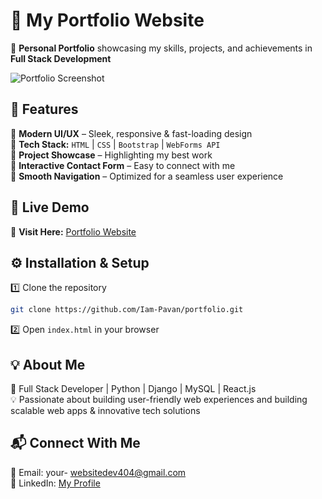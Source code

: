 # **🌟 My Portfolio Website**  

🚀 **Personal Portfolio** showcasing my skills, projects, and achievements in **Full Stack Development**  

![Portfolio Screenshot](https://your-image-link.com)

## **📌 Features**  
🔹 **Modern UI/UX** – Sleek, responsive & fast-loading design  
🔹 **Tech Stack:** `HTML` | `CSS` | `Bootstrap` | `WebForms API`  
🔹 **Project Showcase** – Highlighting my best work  
🔹 **Interactive Contact Form** – Easy to connect with me  
🔹 **Smooth Navigation** – Optimized for a seamless user experience  

## **🔗 Live Demo**  
🎯 **Visit Here:**  [Portfolio Website](https://pavanpw.netlify.app/) 


## **⚙️ Installation & Setup**  
1️⃣ Clone the repository  
```bash
git clone https://github.com/Iam-Pavan/portfolio.git
```
2️⃣ Open `index.html` in your browser  

## **💡 About Me**  
🚀 Full Stack Developer | Python | Django | MySQL | React.js <br>
💡 Passionate about building user-friendly web experiences and building scalable web apps & innovative tech solutions


## **📬 Connect With Me**  
📧 Email: your- websitedev404@gmail.com  
🔗 LinkedIn: [My Profile](https://www.linkedin.com/in/elitepavan/) 


